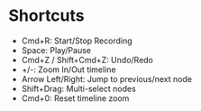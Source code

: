 # Shortcuts

- Cmd+R: Start/Stop Recording
- Space: Play/Pause
- Cmd+Z / Shift+Cmd+Z: Undo/Redo
- +/-: Zoom In/Out timeline
- Arrow Left/Right: Jump to previous/next node
- Shift+Drag: Multi-select nodes
- Cmd+0: Reset timeline zoom
